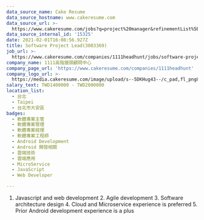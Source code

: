 ```yaml
---
data_source_name: Cake Resume
data_source_hostname: www.cakeresume.com
data_source_url: >-
  https://www.cakeresume.com/jobs?q=project%20manager&refinementList%5Blang_name%5D%5B0%5D=English&refinementList%5Bsalary_type%5D=per_year&range%5Bsalary_range%5D%5Bmin%5D=1000000&page=2
data_source_internal_id: '15325'
date: 2021-02-01T16:08:56.927Z
title: Software Project Lead(3003369)
job_url: >-
  https://www.cakeresume.com/companies/1111headhunt/jobs/software-project-lead_a-well-known-company-3003369
company_name: 1111高階獵頭顧問中心
company_page_url: 'https://www.cakeresume.com/companies/1111headhunt'
company_logo_url: >-
  https://media.cakeresume.com/image/upload/s--5DKHug43--/c_pad,fl_png8,h_200,w_200/v1531993906/jlp8g9p7p6bf58jc0zju.png
salary_text: TWD1400000 - TWD2000000
location_list:
  - 台北
  - Taipei
  - 台北市大安區
badges:
  - 軟體專案主管
  - 軟體專案管理
  - 軟體專案經理
  - 軟體專案工程師
  - Android Development
  - Android 開發相關
  - 雲端技術
  - 雲端應用
  - MicroService
  - JavaScript
  - Web Developer

---
```


1. Javascript and web development 2. Agile development 3. Software architecture design 4. Cloud and Microservice experience is preferred 5. Prior Android development experience is a plus